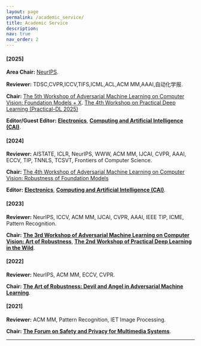 ```yaml
---
layout: page
permalink: /academic_service/
title: Academic Service
description: 
nav: true
nav_order: 2
---
```


#### [2025]

**Area Chair:** [NeurIPS](https://neurips.cc/).

**Reviewer:** TDSC,CVPR,ICCV,TIFS,ICML,ACL,ACM MM,AAAI,自动化学报.

**Chair:** [The 5th Workshop of Adversarial Machine Learning on Computer Vision: Foundation Models + X](https://cvpr25-advml.github.io/). [The 4th Workshop on Practical Deep Learning (Practical-DL 2025)](https://practical-dl.github.io/)

**Editor/Guest Editor:** <b class="super_emphasis">[Electronics](https://www.mdpi.com/journal/electronics/special_issues/73PN6K8Y3Z)</b>, <b class="super_emphasis">[Computing and Artificial Intelligence (CAI)](https://ojs.acad-pub.com/index.php/CAI/)</b>.  

#### [2024]

**Reviewer:** AISTATE, ICLR, NeurIPS, WWW, ACM MM, IJCAI, CVPR, AAAI, ECCV, TIP, TNNLS, TCSVT, Frontiers of Computer Science.

**Chair:** [The 4th Workshop of Adversarial Machine Learning on Computer Vision: Robustness of Foundation Models](https://cvpr24-advml.github.io/) 

**Editor:** <b class="super_emphasis">[Electronics](https://www.mdpi.com/journal/electronics/special_issues/73PN6K8Y3Z)</b>, <b class="super_emphasis">[Computing and Artificial Intelligence (CAI)](https://ojs.acad-pub.com/index.php/CAI/)</b>.


#### [2023]

**Reviewer:** NeurIPS, ICCV, ACM MM, IJCAI, CVPR, AAAI, IEEE TIP, ICME, Pattern Recognition.

**Chair:** <b class="super_emphasis">[The 3rd Workshop of Adversarial Machine Learning on Computer Vision: Art of Robustness](https://robustart.github.io/)</b>, <b class="super_emphasis">[The 2nd Workshop of Practical Deep Learning in the Wild](https://practical-dl.github.io/)</b>.

#### [2022]

**Reviewer:** NeurIPS, ACM MM, ECCV, CVPR.

**Chair:** <b class="super_emphasis">[The Art of Robustness: Devil and Angel in Adversarial Machine Learning](https://robustart.github.io/)</b>.

#### [2021]

**Reviewer:** ACM MM, Pattern Recognition, IET Image Processing.

**Chair:** <b class="super_emphasis">[The Forum on Safety and Privacy for Multimedia Systems](https://conf.ccf.org.cn/web/html7/TYMB.html?channelId=8a9e362c7b9bc357017ba11235630029&superChannel=8a9e362c7b9bc357017ba0fae29f0017&globalId=m8341723535535022081618923787260)</b>.

---